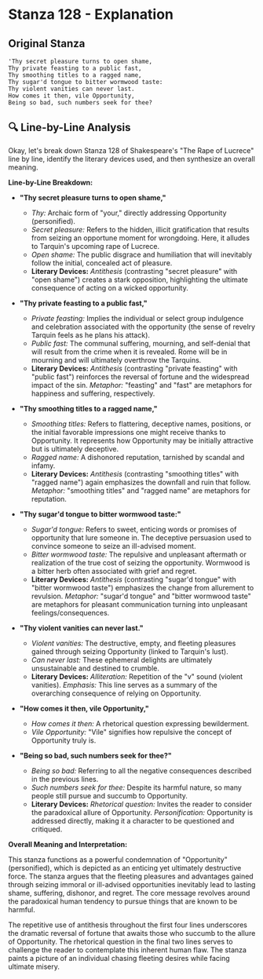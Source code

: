 # Stanza 128 - Explanation

## Original Stanza
```
'Thy secret pleasure turns to open shame,
Thy private feasting to a public fast,
Thy smoothing titles to a ragged name,
Thy sugar'd tongue to bitter wormwood taste:
Thy violent vanities can never last.
How comes it then, vile Opportunity,
Being so bad, such numbers seek for thee?
```

## 🔍 Line-by-Line Analysis
Okay, let's break down Stanza 128 of Shakespeare's "The Rape of Lucrece" line by line, identify the literary devices used, and then synthesize an overall meaning.

**Line-by-Line Breakdown:**

*   **"Thy secret pleasure turns to open shame,"**
    *   *Thy:* Archaic form of "your," directly addressing Opportunity (personified).
    *   *Secret pleasure:* Refers to the hidden, illicit gratification that results from seizing an opportune moment for wrongdoing. Here, it alludes to Tarquin's upcoming rape of Lucrece.
    *   *Open shame:* The public disgrace and humiliation that will inevitably follow the initial, concealed act of pleasure.
    *   **Literary Devices:** *Antithesis* (contrasting "secret pleasure" with "open shame") creates a stark opposition, highlighting the ultimate consequence of acting on a wicked opportunity.

*   **"Thy private feasting to a public fast,"**
    *   *Private feasting:* Implies the individual or select group indulgence and celebration associated with the opportunity (the sense of revelry Tarquin feels as he plans his attack).
    *   *Public fast:* The communal suffering, mourning, and self-denial that will result from the crime when it is revealed. Rome will be in mourning and will ultimately overthrow the Tarquins.
    *   **Literary Devices:** *Antithesis* (contrasting "private feasting" with "public fast") reinforces the reversal of fortune and the widespread impact of the sin. *Metaphor:* "feasting" and "fast" are metaphors for happiness and suffering, respectively.

*   **"Thy smoothing titles to a ragged name,"**
    *   *Smoothing titles:* Refers to flattering, deceptive names, positions, or the initial favorable impressions one might receive thanks to Opportunity. It represents how Opportunity may be initially attractive but is ultimately deceptive.
    *   *Ragged name:* A dishonored reputation, tarnished by scandal and infamy.
    *   **Literary Devices:** *Antithesis* (contrasting "smoothing titles" with "ragged name") again emphasizes the downfall and ruin that follow. *Metaphor:* "smoothing titles" and "ragged name" are metaphors for reputation.

*   **"Thy sugar'd tongue to bitter wormwood taste:"**
    *   *Sugar'd tongue:* Refers to sweet, enticing words or promises of opportunity that lure someone in. The deceptive persuasion used to convince someone to seize an ill-advised moment.
    *   *Bitter wormwood taste:* The repulsive and unpleasant aftermath or realization of the true cost of seizing the opportunity. Wormwood is a bitter herb often associated with grief and regret.
    *   **Literary Devices:** *Antithesis* (contrasting "sugar'd tongue" with "bitter wormwood taste") emphasizes the change from allurement to revulsion. *Metaphor:* "sugar'd tongue" and "bitter wormwood taste" are metaphors for pleasant communication turning into unpleasant feelings/consequences.

*   **"Thy violent vanities can never last."**
    *   *Violent vanities:* The destructive, empty, and fleeting pleasures gained through seizing Opportunity (linked to Tarquin's lust).
    *   *Can never last:* These ephemeral delights are ultimately unsustainable and destined to crumble.
    *   **Literary Devices:** *Alliteration:* Repetition of the "v" sound (violent vanities). *Emphasis:* This line serves as a summary of the overarching consequence of relying on Opportunity.

*   **"How comes it then, vile Opportunity,"**
    *   *How comes it then:* A rhetorical question expressing bewilderment.
    *   *Vile Opportunity:* "Vile" signifies how repulsive the concept of Opportunity truly is.

*   **"Being so bad, such numbers seek for thee?"**
    *   *Being so bad:* Referring to all the negative consequences described in the previous lines.
    *   *Such numbers seek for thee:* Despite its harmful nature, so many people still pursue and succumb to Opportunity.
    *   **Literary Devices:** *Rhetorical question:* Invites the reader to consider the paradoxical allure of Opportunity. *Personification:* Opportunity is addressed directly, making it a character to be questioned and critiqued.

**Overall Meaning and Interpretation:**

This stanza functions as a powerful condemnation of "Opportunity" (personified), which is depicted as an enticing yet ultimately destructive force. The stanza argues that the fleeting pleasures and advantages gained through seizing immoral or ill-advised opportunities inevitably lead to lasting shame, suffering, dishonor, and regret.  The core message revolves around the paradoxical human tendency to pursue things that are known to be harmful.

The repetitive use of antithesis throughout the first four lines underscores the dramatic reversal of fortune that awaits those who succumb to the allure of Opportunity. The rhetorical question in the final two lines serves to challenge the reader to contemplate this inherent human flaw. The stanza paints a picture of an individual chasing fleeting desires while facing ultimate misery.
